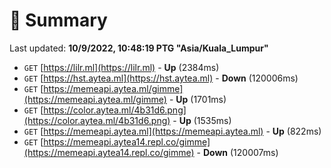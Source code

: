 # 📖 Summary
Last updated: **10/9/2022, 10:48:19 PTG "Asia/Kuala_Lumpur"**

- `GET` [https://lilr.ml](https://lilr.ml) - **Up** (2384ms)
- `GET` [https://hst.aytea.ml](https://hst.aytea.ml) - **Down** (120006ms)
- `GET` [https://memeapi.aytea.ml/gimme](https://memeapi.aytea.ml/gimme) - **Up** (1701ms)
- `GET` [https://color.aytea.ml/4b31d6.png](https://color.aytea.ml/4b31d6.png) - **Up** (1535ms)
- `GET` [https://memeapi.aytea.ml](https://memeapi.aytea.ml) - **Up** (822ms)
- `GET` [https://memeapi.aytea14.repl.co/gimme](https://memeapi.aytea14.repl.co/gimme) - **Down** (120007ms)
